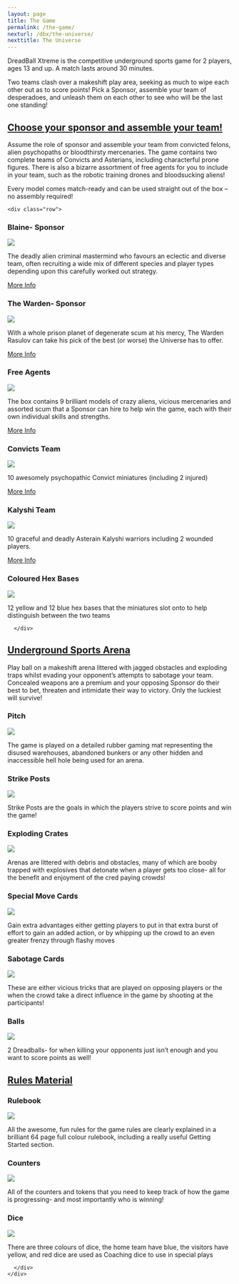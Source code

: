 ```yaml
---
layout: page
title: The Game
permalink: /the-game/
nexturl: /dbx/the-universe/
nexttitle: The Universe
---
```


DreadBall Xtreme is the competitive underground sports game for 2 players, ages 13 and up. A match lasts around 30 minutes. 

Two teams clash over a makeshift play area, seeking as much to wipe each other out as to score points! Pick a Sponsor, assemble your team of desperadoes, and unleash them on each other to see who will be the last one standing! 

<div class="panel-group" id="accordion" role="tablist" aria-multiselectable="true">
  <div class="panel panel-default">
    <div class="panel-heading" role="tab" id="headingOne">
      <h2 class="panel-title">
	<a data-toggle="collapse" data-parent="#accordion" href="#collapseOne" aria-expanded="true" aria-controls="collapseOne">
	  Choose your sponsor and assemble your team!
	</a>
      </h2>
    </div>
    <div id="collapseOne" class="panel-collapse collapse" role="tabpanel" aria-labelledby="headingOne">
      <div class="panel-body">

Assume the role of sponsor and assemble your team from convicted felons, alien psychopaths or bloodthirsty mercenaries. The game contains two complete teams of Convicts and Asterians, including characterful prone figures. There is also a bizarre assortment of free agents for you to include in your team, such as the robotic training drones and bloodsucking aliens!

Every model comes match-ready and can be used straight out of the box – no assembly required!

<!-- Content Row -->
	<div class="row">
<div class="col-md-4">
<h3>Blaine- Sponsor</h3>
<a href="blaine/"><img src="../img/Grogan.png" class="pull-left img-responsive " /></a>
<p>The deadly alien criminal mastermind who favours an eclectic and diverse team, often recruiting a wide mix of different species and player types depending upon this carefully worked out strategy.</p>
<a class="btn btn-default" href="/sponsors/blaine/">More Info</a>
</div>
<!-- /.col-md-4 -->
 <div class="col-md-4">
<h3>The Warden- Sponsor</h3>
<a href="warden/"><img src="../img/Grogan.png" class="pull-left img-responsive " /></a>
<p>With a whole prison planet of degenerate scum at his mercy, The Warden Rasulov can take his pick of the best (or worse) the Universe has to offer. </p>
<a class="btn btn-default" href="warden/">More Info</a>
</div>
<!-- /.col-md-4 -->
 <div class="col-md-4">
<h3>Free Agents</h3>
<a href="freeagents/"><img src="../img/Grogan.png" class="pull-left img-responsive " /></a>
<p>The box contains 9 brilliant models of crazy aliens, vicious mercenaries and assorted scum that a Sponsor can hire to help win the game, each with their own individual skills and strengths.</p>
<a class="btn btn-default" href="freeagents/">More Info</a>
</div>
<!-- /.col-md-4 -->
</div>
<!-- /.row -->
<!-- Content Row -->
<div class="row">
<div class="col-md-4">
<h3>Convicts Team</h3>
<a href="warden/"><img src="../img/Grogan.png" class="pull-left img-responsive " /></a>
<p>10 awesomely psychopathic Convict miniatures (including 2 injured) </p>
<a class="btn btn-default" href="warden/">More Info</a>
</div>
<!-- /.col-md-4 -->
 <div class="col-md-4">
<h3>Kalyshi Team</h3>
<a href="blaine/"><img src="../img/Grogan.png" class="pull-left img-responsive " /></a>
<p>10 graceful and deadly Asterain Kalyshi warriors including 2 wounded players.</p>
<a class="btn btn-default" href="warden/">More Info</a>
</div>
<!-- /.col-md-4 -->
 <div class="col-md-4">
<h3>Coloured Hex Bases</h3>
<img src="../img/Grogan.png" class="pull-left img-responsive " />
<p>12 yellow and 12 blue hex bases that the miniatures slot onto to help distinguish between the two teams</p>
</div>
<!-- /.col-md-4 -->
</div>
<!-- /.row -->

      </div>      

  </div>
  </div>
  <div class="panel panel-default">
    <div class="panel-heading" role="tab" id="headingTwo">
      <h2 class="panel-title">
        <a class="collapsed" data-toggle="collapse" data-parent="#accordion" href="#collapseTwo" aria-expanded="false" aria-controls="collapseTwo">
          Underground Sports Arena
        </a>
      </h2>
    </div>
    <div id="collapseTwo" class="panel-collapse collapse" role="tabpanel" aria-labelledby="headingTwo">
      <div class="panel-body">



Play ball on a makeshift arena littered with jagged obstacles and exploding traps whilst evading your opponent’s attempts to sabotage your team. Concealed weapons are a premium and your opposing Sponsor do their best to bet, threaten and intimidate their way to victory. Only the luckiest will survive!

<!-- Content Row -->
<div class="row">
<div class="col-md-4">
<h3>Pitch</h3>
<img src="../img/Grogan.png" class="pull-left img-responsive " />
<p>The game is played on a detailed rubber gaming mat representing the disused warehouses, abandoned bunkers or any other hidden and inaccessible hell hole being used for an arena.</p>
</div>
<!-- /.col-md-4 -->
 <div class="col-md-4">
<h3>Strike Posts</h3>
<img src="../img/Grogan.png" class="pull-left img-responsive " />
<p>Strike Posts are the goals in which the players strive to score points and win the game!</p>
</div>
<!-- /.col-md-4 -->
 <div class="col-md-4">
<h3>Exploding Crates</h3>
<img src="../img/Grogan.png" class="pull-left img-responsive " />
<p>Arenas are littered with debris and obstacles, many of which are booby trapped with explosives that detonate when a player gets too close- all for the benefit and enjoyment of the cred paying crowds!</p>
</div>
<!-- /.col-md-4 -->
</div>
<!-- /.row -->
<!-- Content Row -->
<div class="row">
<div class="col-md-4">
<h3>Special Move Cards</h3>
<img src="../img/Grogan.png" class="pull-left img-responsive " />
<p>Gain extra advantages either getting players to put in that extra burst of effort to gain an added action, or by whipping up the crowd to an even greater frenzy through flashy moves</p>
</div>
<!-- /.col-md-4 -->
 <div class="col-md-4">
<h3>Sabotage Cards</h3>
<img src="../img/Grogan.png" class="pull-left img-responsive " />
<p>These are either vicious tricks that are played on opposing players or the when the crowd take a direct influence in the game by shooting at the participants!</p>
</div>
<!-- /.col-md-4 -->
 <div class="col-md-4">
<h3>Balls</h3>
<img src="../img/Grogan.png" class="pull-left img-responsive " />
<p>2 Dreadballs- for when killing your opponents just isn’t enough and you want to score points as well!</p>
</div>
<!-- /.col-md-4 -->
</div>
<!-- /.row -->
      </div>
    </div>
  </div>
    <div class="panel panel-default">
    <div class="panel-heading" role="tab" id="headingThree">
      <h2 class="panel-title">
        <a class="collapsed" data-toggle="collapse" data-parent="#accordion" href="#collapseThree" aria-expanded="false" aria-controls="collapseThree">
          Rules Material
        </a>
      </h2>
    </div>
    <div id="collapseThree" class="panel-collapse collapse" role="tabpanel" aria-labelledby="headingThree">
      <div class="panel-body">

<!-- Content Row -->
<div class="row">
<div class="col-md-4">
<h3>Rulebook</h3>
<img src="../img/Grogan.png" class="pull-left img-responsive " />
<p>All the awesome, fun rules for the game rules are clearly explained in a brilliant 64 page full colour rulebook, including a really useful Getting Started section. </p>
</div>
<!-- /.col-md-4 -->
 <div class="col-md-4">
<h3>Counters</h3>
<img src="../img/Grogan.png" class="pull-left img-responsive " />
<p>All of the counters and tokens that you need to keep track of how the game is progressing- and most importantly who is winning!</p>
</div>
<!-- /.col-md-4 -->
 <div class="col-md-4">
<h3>Dice</h3>
<img src="../img/Grogan.png" class="pull-left img-responsive " />
<p>There are three colours of dice, the home team have blue, the visitors have yellow, and red dice are used as Coaching dice to use in special plays</p>
</div>
<!-- /.col-md-4 -->
</div>
<!-- /.row -->

      </div>
    </div>
  </div>
</div>
      
